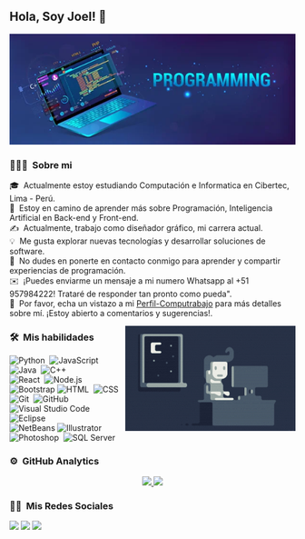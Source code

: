 ## Hola, Soy Joel! 👋

![Yorel06](https://raw.githubusercontent.com/Yorel06/Yorel06/main/baner.png)

<!--
**Yorel06/Yorel06** is a ✨ _special_ ✨ repository because its `README.md` (this file) appears on your GitHub profile.

Here are some ideas to get you started:-->

### 👨🏻‍💻 &nbsp;Sobre mi

🎓 &nbsp;Actualmente estoy estudiando Computación e Informatica en Cibertec, Lima - Perú.\
🌱 &nbsp;Estoy en camino de aprender más sobre Programación, Inteligencia Artificial en Back-end y Front-end.\
✍️ &nbsp;Actualmente, trabajo como diseñador gráfico, mi carrera actual.\
💡 &nbsp;Me gusta explorar nuevas tecnologías y desarrollar soluciones de software.\
💬 &nbsp;No dudes en ponerte en contacto conmigo para aprender y compartir experiencias de programación.\
✉️ &nbsp;¡Puedes enviarme un mensaje a mi numero Whatsapp al +51 957984222! Trataré de responder tan pronto como pueda".\
📄 &nbsp;Por favor, echa un vistazo a mi [Perfil-Computrabajo](https://candidato.pe.computrabajo.com/candidate/home) para más detalles sobre mí. ¡Estoy abierto a comentarios y sugerencias!.

<img alt="Night Coding" src="https://raw.githubusercontent.com/Yorel06/Yorel06/main/Night-Coding.gif" align="right"/>


### 🛠 &nbsp;Mis habilidades

![Python](https://img.shields.io/badge/-Python-05122A?style=flat&logo=python)&nbsp;
![JavaScript](https://img.shields.io/badge/-JavaScript-05122A?style=flat&logo=javascript)&nbsp;
![Java](https://img.shields.io/badge/-Java-05122A?style=flat&logo=Java&logoColor=FFA518)&nbsp;
![C++](https://img.shields.io/badge/-C++-05122A?style=flat&logo=C%2B%2B&logoColor=00599C)&nbsp;\
![React](https://img.shields.io/badge/-React-05122A?style=flat&logo=react)&nbsp;
![Node.js](https://img.shields.io/badge/-Node.js-05122A?style=flat&logo=node.js)&nbsp;
![Bootstrap](https://img.shields.io/badge/-Bootstrap-05122A?style=flat&logo=bootstrap&logoColor=563D7C)
![HTML](https://img.shields.io/badge/-HTML-05122A?style=flat&logo=HTML5)&nbsp;
![CSS](https://img.shields.io/badge/-CSS-05122A?style=flat&logo=CSS3&logoColor=1572B6)&nbsp;\
![Git](https://img.shields.io/badge/-Git-05122A?style=flat&logo=git)&nbsp;
![GitHub](https://img.shields.io/badge/-GitHub-05122A?style=flat&logo=github)&nbsp;
![Visual Studio Code](https://img.shields.io/badge/-Visual%20Studio%20Code-05122A?style=flat&logo=visual-studio-code&logoColor=007ACC)&nbsp;
![Eclipse](https://img.shields.io/badge/-Eclipse-05122A?style=flat&logo=eclipse-ide&logoColor=2C2255)\
![NetBeans](https://img.shields.io/badge/-NetBeans-05122A?style=flat&logo=NetBeans-ide&logoColor=2C2255)
![Illustrator](https://img.shields.io/badge/-Illustrator-05122A?style=flat&logo=adobe-illustrator)&nbsp;
![Photoshop](https://img.shields.io/badge/-Photoshop-05122A?style=flat&logo=adobe-photoshop)&nbsp;
![SQL Server](https://img.shields.io/badge/-SQLServer-05122A?style=flat&logo=SQLServer)&nbsp;


### ⚙️ &nbsp;GitHub Analytics

<p align="center">
<a href="https://github.com/Yorel06">
  <img height="160em" src="https://github-readme-stats-eight-theta.vercel.app/api?username=Yorel06&show_icons=true&theme=algolia&include_all_commits=true&count_private=true"/>
  <img height="160em" src="https://github-readme-stats-eight-theta.vercel.app/api/top-langs/?username=Yorel06&layout=compact&langs_count=8&theme=algolia"/>
</a>
</p>

### 🤝🏻 &nbsp;Mis Redes Sociales

<p align="center">

<a href="https://www.linkedin.com/in/joelmv06/"><img src="https://img.shields.io/badge/-Joel%20Mamani%20Vilca-0077B5?style=flat&logo=Linkedin&logoColor=white"/></a>
<a href="https://www.instagram.com/joelm_vilca.06/"><img src="https://img.shields.io/badge/-@Joelm__-E4405F?style=flat&logo=Instagram&logoColor=white"/></a>
<a href="https://www.facebook.com/joel.vilca"><img src="https://img.shields.io/badge/-@Joel.Vilca-1877F2?style=flat&logo=Facebook&logoColor=white"/></a>

</p>

